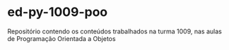 # ed-py-1009-poo

Repositório contendo os conteúdos trabalhados na turma 1009, nas aulas de Programação Orientada a Objetos